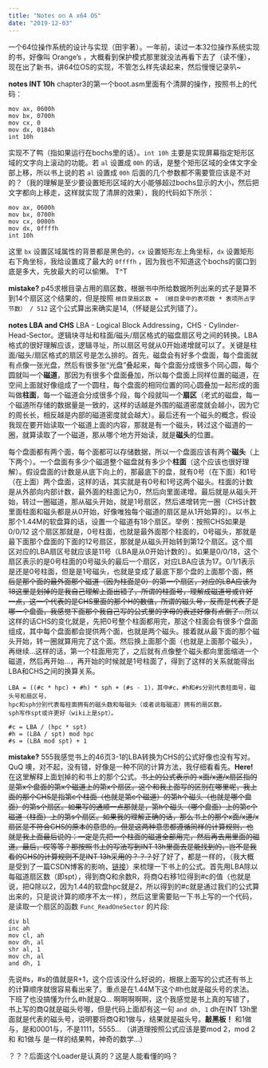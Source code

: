 ```yaml
---
title: "Notes on A x64 OS"
date: "2019-12-03"
---
```


一个64位操作系统的设计与实现（田宇著）。一年前，读过一本32位操作系统实现的书，好像叫 Orange’s ，大概看到保护模式那里就没法再看下去了（读不懂），现在出了新书，讲64位OS的实现，不管怎么样先读起来，然后慢慢记录叭~

**notes INT 10h** chapter3的第一个boot.asm里面有个清屏的操作，按照书上的代码：
```nohighlight
mov ax, 0600h
mov bx, 0700h
mov cx, 0
mov dx, 0184h
int 10h
```
实现不了鸭（指如果运行在bochs里的话）。```int 10h``` 主要是实现屏幕指定矩形区域的文字向上滚动的功能。若 ```al``` 设置成 ```00h``` 的话，是整个矩形区域的全体文字全部上移，所以书上说的若 ```al``` 设置成 ```00h``` 后面的几个参数都不需要管应该是不对的？（我的理解是至少要设置矩形区域的大小能够超过bochs显示的大小，然后把文字都向上移走，这样就实现了清屏的效果），我的代码如下所示：

```nohighlight
mov ax, 0600h
mov bx, 0700h
mov cx, 0000h
mov dx, 0ffffh
int 10h
```

这里 ```bx``` 设置区域属性的背景都是黑色的，```cx``` 设置矩形左上角坐标，```dx``` 设置矩形右下角坐标，我给设置成了最大的 ```0ffffh``` ，因为我也不知道这个bochs的窗口到底是多大，先放最大的可以偷懒。 T^T

**mistake?** p45求根目录占用的扇区数，根据书中所给数据所列出来的式子是算不到14个扇区这个结果的，但是按照 ```根目录扇区数 = （根目录中的表项数 * 表项所占字节数） / 512``` 这个公式算出来确实是14,（怀疑是公式列错了）。

**notes LBA and CHS** LBA - Logical Block Addressing，CHS - Cylinder-Head-Sector。逻辑块寻址和柱面/磁头/扇区格式的磁盘扇区号之间的转换。LBA格式的很好理解应该，逻辑寻址，所以扇区号就从0开始递增就可以了。关键是柱面/磁头/扇区格式的扇区号是怎么排的。首先，磁盘会有好多个盘面，每个盘面就有点像一张光盘，然后有很多张“光盘”叠起来，每个盘面分成很多个同心圆，每个圆就叫一个**磁道**，那因为有很多个盘面叠加，所以每个盘面上同样位置的磁道，在空间上面就好像组成了一个圆柱，每个盘面的相同位置的同心圆叠加一起形成的面叫做**柱面**，每一个磁道会分成很多个段，每个段就叫一个**扇区**（老式的磁盘，每一个磁道所存储的数据量是一致的，这样的话越是外围的磁道密度就会越小，因为它的周长长，相反越是内部的磁道密度就会越大）。最后还有一个磁头的概念，假设我现在要开始读取一个磁道上面的内容，那就是有一个磁头，转过这个磁道的一圈，就算读取了一个磁道，那从哪个地方开始读，就是**磁头**的位置。

每个盘面都有两个面，每个面都可以存储数据，所以一个盘面应该有两个**磁头**（上下两个）。一个盘面有多少个磁道整个磁盘就有多少个**柱面**（这个应该也很好理解）。假设盘面的计数是从底下向上的，那最底下的盘，就有0号（在下面）和1号（在上面）两个盘面，这样的话，其实就是有0号和1号这两个磁头。柱面的计数是从外部向内部计数，最外面的柱面记为0，然后向里面递增。最后就是从磁头开始，转过一圈磁道，那从磁头开始，就是1号扇区，然后递增转完一圈（CHS计数里面柱面和磁头都是从0开始，好像唯独每个磁道的扇区是从1开始算的）。以书上那个1.44M的软盘算的话，设置一个磁道有18个扇区。举例：按照CHS如果是 0/0/12 这个扇区那就是，0号柱面，也就是最外面那个柱面的，0号磁头，那就是最下面那个盘面的下面的12号扇区，那就是从磁头开始转到第12个扇区。这个扇区对应的LBA扇区号就应该是11号（LBA是从0开始计数的）。如果是0/0/18，这个扇区表示的是0号柱面的0号磁头的最后一个扇区，对应LBA应该为17。0/1/1表示是还是0号柱面，但是是1号磁头，也就是变成了最底下那个盘的上面那个面，~~然后是那个面的最外面那个磁道（因为柱面是0）的第一个扇区，对应的LBA应该为18这里是划掉的是我自己理解上面出错了，所谓的柱面号，理解成磁道号或许好一点，这一个代表的是CHS里面的那个H的数值，所谓的磁头号，反而是代表了是哪一个盘面，我感觉下面那个我自己写的公式里的字母的表述好像有点倒了...~~所以这样的话CHS的变化就是，先把0号整个柱面都用完，那这个柱面会有很多个盘面组成，其中每个盘面都会提供两个面，也就是两个磁头。接着就从最下面的那个磁头开始，转一圈就算用完了这个面。然后换上面那个面（也就是上面那个磁头），再继续...这样的话，第一个柱面用完了，之后就有点像整个磁头都向里面缩进一个磁道，然后再开始...，再开始的时候就是1号柱面了，得到了这样的关系就能得出LBA和CHS之间的换算关系。

```nohighlight
LBA = ((#c * hpc) + #h) * sph + (#s - 1)，其中#c，#h和#s分别代表柱面号，磁头号和扇区号，
hpc和sph分别代表每柱面拥有的磁头数和每磁头（或者说每磁道）拥有的扇区数。
sph写作spt或许更好（wiki上是spt）。

#c = LBA / (hpc * spt)
#h = (LBA / spt) mod hpc
#s = (LBA mod spt) + 1
```

**mistake?** 555我感觉书上的46页3-1的LBA转换为CHS的公式好像也没有写对。QuQ 噢，对不起，没有错，好像是一种不同的计算方法，我仔细看看先。**Here!** 在这里解释上面划掉的和书上的那个公式。~~书上的公式表示的 x面/x道/x扇区指的是第x个盘面的第x个磁道上的第x个扇区。这个和我上面写的区别在哪里呢，我上面的那个CHS是指第c个柱面（也就是第c个磁道）的第h个磁头（也就是哪个盘面）的第s个扇区。如果写的通顺一点那就是，第h个磁头（哪个盘面）上的第c个磁道（柱面）上的第s个扇区。如果我的理解正确的话，那么书上的那个x面/x道/x扇区是不符合CHS的原本的意思的。但是这两种意思都遵循同样的计算规则，也就是我上面最后说的：一定是先把一个柱面的磁道全部用完，然后再去用里面的磁道。最后，哎等等？那按照书上的写法写到INT 13h里面去是能找到的，岂不是我看的CHS的计算规则不是INT 13h采用的？？？~~好了好了，都是一样的，（我大概是受到了一篇CSDN博客的影响，[链接](https://blog.csdn.net/pi408637535/article/details/38464491)）来梳理一下书上的公式。首先用LBA除以每磁道扇区数（即spt），得到商Q和余数R，将商Q右移1位得到#c的值（也就是说，把Q除以2，因为1.44的软盘hpc就是2，所以得到的#c就是通过我们的公式算出来的，只是说计算的顺序不太一样），然后这里需要贴一下书上写的一个代码，是读取一个扇区的函数 ```Func_ReadOneSector``` 的片段:

```nohighlight
div bl
inc ah
mov cl, ah
mov dh, al
shr al, 1
mov ch, al
and dh, 1
```

先说#s，#s的值就是R+1，这个应该没什么好说的，根据上面写的公式还有书上的计算顺序就很容易看出来了。重点是在1.44M下这个#h也就是磁头号的求法。下班了也没搞懂为什么#h就是Q... 啊啊啊啊啊，这个我感觉是书上真的写错了，书上写的商Q就是磁头号喔，但是代码上面却有这一句 ```and dh, 1``` dh在INT 13h里面就是代表的磁头号，说明要将商Q和1做与，结果就是磁头号。**敲黑板！** 和1做与，是和0001与，不是1111，5555... （讲道理按照公式应该是要mod 2，mod 2和 和1做与 是一样的结果鸭，神奇的数学...）

？？？后面这个Loader是认真的？这是人能看懂的吗？
